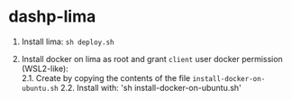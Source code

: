 # dashp-lima

1. Install lima: `sh deploy.sh`

2. Install docker on lima as root and grant `client` user docker permission (WSL2-like):  
2.1. Create by copying the contents of the file `install-docker-on-ubuntu.sh`
2.2. Install with: 'sh install-docker-on-ubuntu.sh'
